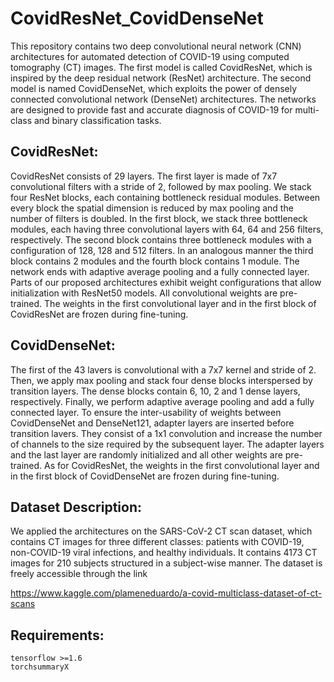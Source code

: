 # CovidResNet_CovidDenseNet

This repository contains two deep convolutional neural network (CNN) architectures for automated detection of COVID-19 using computed tomography (CT) images. The first model is called CovidResNet, which is inspired by the deep residual network (ResNet) architecture. The second model is named CovidDenseNet, which exploits the power of densely connected convolutional network (DenseNet) architectures. The networks are designed to provide fast and accurate diagnosis of COVID-19 for multi-class and binary classification tasks.

## CovidResNet:
CovidResNet consists of 29 layers. The first layer is made of 7x7 convolutional filters with a stride of 2, followed by max pooling. We stack four ResNet blocks, each containing bottleneck residual modules. Between every block the spatial dimension is reduced by max pooling and the number of filters is doubled. In the first block, we stack three bottleneck modules, each having three convolutional layers with 64, 64 and 256 filters, respectively. The second block contains three bottleneck modules with a configuration of 128, 128 and 512 filters. In an analogous manner the third block contains 2 modules and the fourth block contains 1 module. The network ends with adaptive average pooling and a fully connected layer. Parts of our proposed architectures exhibit weight configurations that allow initialization with ResNet50 models. All convolutional weights are pre-trained. The weights in the first
convolutional layer and in the first block of CovidResNet are frozen during fine-tuning.

## CovidDenseNet:
The first of the 43 lavers is convolutional with a 7x7 kernel and stride of 2. Then, we apply max pooling and stack four dense blocks interspersed by transition layers. The dense blocks contain 6, 10, 2 and 1 dense layers, respectively. Finally, we perform adaptive average pooling and add a fully connected layer. To ensure the inter-usability of weights between CovidDenseNet and DenseNet121, adapter layers are inserted before transition lavers. They consist of a 1x1 convolution and increase the number of channels to the size required by the subsequent layer. The adapter layers and the last layer are randomly initialized and all other weights are pre-trained. As for CovidResNet, the weights in the first convolutional layer and in the first block of CovidDenseNet are frozen during fine-tuning.

## Dataset Description:

We applied the architectures on the SARS-CoV-2 CT scan dataset, which contains CT images for three different classes: patients with COVID-19, non-COVID-19 viral infections, and healthy individuals. It contains 4173 CT images for 210 subjects structured in a subject-wise manner. The dataset is freely accessible through the link

https://www.kaggle.com/plameneduardo/a-covid-multiclass-dataset-of-ct-scans

## Requirements:

    tensorflow >=1.6
    torchsummaryX
